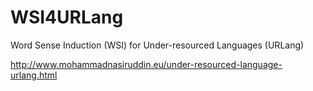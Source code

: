WSI4URLang
==========

Word Sense Induction (WSI) for Under-resourced Languages (URLang)

http://www.mohammadnasiruddin.eu/under-resourced-language-urlang.html

